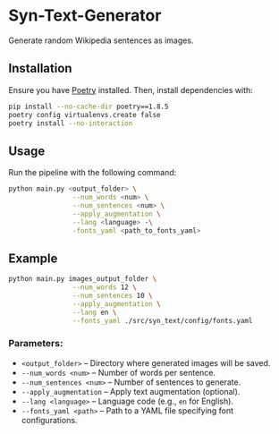 # Syn-Text-Generator  
Generate random Wikipedia sentences as images.  

## Installation  

Ensure you have [Poetry](https://python-poetry.org/) installed. Then, install dependencies with:  

```bash
pip install --no-cache-dir poetry==1.8.5
poetry config virtualenvs.create false
poetry install --no-interaction
```
## Usage

Run the pipeline with the following command:
```bash
python main.py <output_folder> \
                --num_words <num> \
                --num_sentences <num> \
                --apply_augmentation \
                --lang <language> -\
                -fonts_yaml <path_to_fonts_yaml>
```

## Example
```bash
python main.py images_output_folder \
                --num_words 12 \
                --num_sentences 10 \
                --apply_augmentation \
                --lang en \
                --fonts_yaml ./src/syn_text/config/fonts.yaml
```

### Parameters:  

- `<output_folder>` – Directory where generated images will be saved.  
- `--num_words <num>` – Number of words per sentence.  
- `--num_sentences <num>` – Number of sentences to generate.  
- `--apply_augmentation` – Apply text augmentation (optional).  
- `--lang <language>` – Language code (e.g., `en` for English).  
- `--fonts_yaml <path>` – Path to a YAML file specifying font configurations.  
